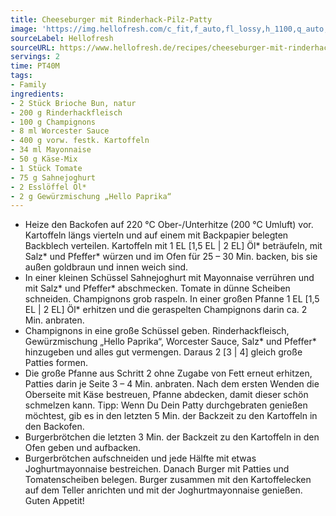 ```yaml
---
title: Cheeseburger mit Rinderhack-Pilz-Patty
image: 'https://img.hellofresh.com/c_fit,f_auto,fl_lossy,h_1100,q_auto,w_2600/hellofresh_s3/image/cheeseburger-mit-hack-pilz-patty-7eb28d73.jpg'
sourceLabel: Hellofresh
sourceURL: https://www.hellofresh.de/recipes/cheeseburger-mit-rinderhack-pilz-patty-6242d9f658ef8b46aa24576b
servings: 2
time: PT40M
tags:
- Family
ingredients:
- 2 Stück Brioche Bun, natur
- 200 g Rinderhackfleisch
- 100 g Champignons
- 8 ml Worcester Sauce
- 400 g vorw. festk. Kartoffeln
- 34 ml Mayonnaise
- 50 g Käse-Mix
- 1 Stück Tomate
- 75 g Sahnejoghurt
- 2 Esslöffel Öl*
- 2 g Gewürzmischung „Hello Paprika“
---
```


- Heize den Backofen auf 220 °C Ober-/Unterhitze (200 °C Umluft) vor.  Kartoffeln längs vierteln und auf einem mit Backpapier belegten Backblech verteilen. Kartoffeln mit 1 EL [1,5 EL | 2 EL] Öl\* beträufeln, mit Salz\* und Pfeffer\* würzen und im Ofen für 25 – 30 Min. backen, bis sie außen goldbraun und innen weich sind.
- In einer kleinen Schüssel Sahnejoghurt mit Mayonnaise verrühren und mit Salz\* und Pfeffer\* abschmecken. Tomate in dünne Scheiben schneiden.  Champignons grob raspeln. In einer großen Pfanne 1 EL [1,5 EL | 2 EL] Öl\* erhitzen und die geraspelten Champignons darin ca. 2 Min. anbraten.
- Champignons in eine große Schüssel geben. Rinderhackfleisch, Gewürzmischung „Hello Paprika“, Worcester Sauce, Salz\* und Pfeffer\* hinzugeben und alles gut vermengen. Daraus 2 [3 | 4] gleich große Patties formen.
- Die große Pfanne aus Schritt 2 ohne Zugabe von Fett erneut erhitzen, Patties darin je Seite 3 – 4 Min. anbraten.  Nach dem ersten Wenden die Oberseite mit Käse bestreuen, Pfanne abdecken, damit dieser schön schmelzen kann.  Tipp: Wenn Du Dein Patty durchgebraten genießen möchtest, gib es in den letzten 5 Min. der Backzeit zu den Kartoffeln in den Backofen.
- Burgerbrötchen die letzten 3 Min. der Backzeit zu den Kartoffeln in den Ofen geben und aufbacken.
- Burgerbrötchen aufschneiden und jede Hälfte mit etwas Joghurtmayonnaise bestreichen.  Danach Burger mit Patties und Tomatenscheiben belegen.  Burger zusammen mit den Kartoffelecken auf dem Teller anrichten und mit der Joghurtmayonnaise genießen.  Guten Appetit!
